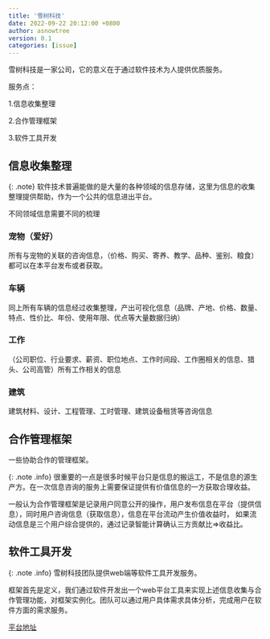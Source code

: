 ```yaml
---
title: '雪树科技'
date: 2022-09-22 20:12:00 +0800
author: asnowtree
version: 0.1
categories: [issue]
---
```


雪树科技是一家公司，它的意义在于通过软件技术为人提供优质服务。


服务点：

1.信息收集整理

2.合作管理框架

3.软件工具开发

## 信息收集整理

{: .note}
软件技术普遍能做的是大量的各种领域的信息存储，这里为信息的收集整理提供帮助，作为一个公共的信息进出平台。



不同领域信息需要不同的梳理

### 宠物（爱好） 
所有与宠物的关联的咨询信息，（价格、购买、寄养、教学、品种、鉴别、粮食）都可以在本平台发布或者获取。

### 车辆
同上所有车辆的信息经过收集整理，产出可视化信息（品牌、产地、价格、数量、特点、性价比、年份、使用年限、优点等大量数据归纳）

### 工作
（公司职位、行业要求、薪资、职位地点、工作时间段、工作圈相关的信息、猎头、公司高管）所有工作相关的信息

### 建筑
建筑材料、设计、工程管理、工时管理、建筑设备租赁等咨询信息

## 合作管理框架
一些协助合作的管理框架。

{: .note .info}
很重要的一点是很多时候平台只是信息的搬运工，不是信息的源生产方。在一次信息咨询的服务上需要保证提供有价值信息的一方获取合理收益。

一般认为合作管理框架是记录用户同意公开的操作，用户发布信息在平台（提供信息），同时用户咨询信息（获取信息），信息在平台流动产生价值收益时，
如果流动信息是三个用户综合提供的，通过记录智能计算确认三方贡献比=>收益比。 

## 软件工具开发

{: .note .info}
雪树科技团队提供web端等软件工具开发服务。

框架首先是定义，我们通过软件开发出一个web平台工具来实现上述信息收集与合作管理功能，对框架实例化。团队可以通过用户具体需求具体分析，完成用户在软件方面的需求服务。


[平台地址](https://www.asnowtree.cn)
